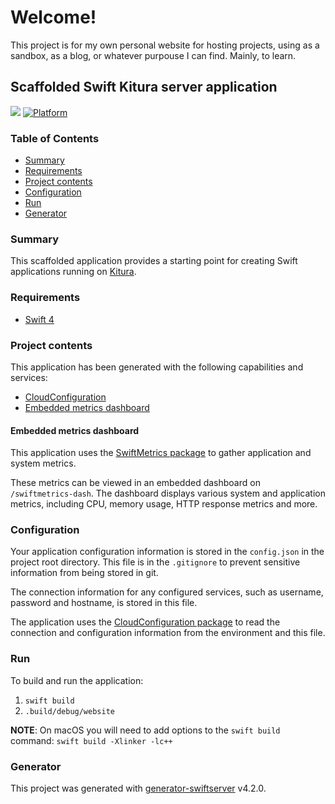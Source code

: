 # Welcome!
This project is for my own personal website for hosting projects, using as a sandbox, as a blog, or whatever purpouse I can find. Mainly, to learn.

## Scaffolded Swift Kitura server application

[![](https://img.shields.io/badge/bluemix-powered-blue.svg)](https://bluemix.net)
[![Platform](https://img.shields.io/badge/platform-swift-lightgrey.svg?style=flat)](https://developer.ibm.com/swift/)

### Table of Contents
* [Summary](#summary)
* [Requirements](#requirements)
* [Project contents](#project-contents)
* [Configuration](#configuration)
* [Run](#run)
* [Generator](#generator)

### Summary
This scaffolded application provides a starting point for creating Swift applications running on [Kitura](https://developer.ibm.com/swift/kitura/).

### Requirements
* [Swift 4](https://swift.org/download/)

### Project contents
This application has been generated with the following capabilities and services:

* [CloudConfiguration](#configuration)
* [Embedded metrics dashboard](#embedded-metrics-dashboard)

#### Embedded metrics dashboard
This application uses the [SwiftMetrics package](https://github.com/RuntimeTools/SwiftMetrics) to gather application and system metrics.

These metrics can be viewed in an embedded dashboard on `/swiftmetrics-dash`. The dashboard displays various system and application metrics, including CPU, memory usage, HTTP response metrics and more.

### Configuration
Your application configuration information is stored in the `config.json` in the project root directory. This file is in the `.gitignore` to prevent sensitive information from being stored in git.

The connection information for any configured services, such as username, password and hostname, is stored in this file.

The application uses the [CloudConfiguration package](https://github.com/IBM-Swift/CloudConfiguration) to read the connection and configuration information from the environment and this file.

### Run
To build and run the application:
1. `swift build`
1. `.build/debug/website`

**NOTE**: On macOS you will need to add options to the `swift build` command: `swift build -Xlinker -lc++`

### Generator
This project was generated with [generator-swiftserver](https://github.com/IBM-Swift/generator-swiftserver) v4.2.0.

